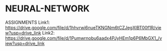 # NEURAL-NETWORK
ASSIGNMENTS
Link1: https://drive.google.com/file/d/1hhvrwi6nueTKNGNm6tCZJegXIBT00f1R/view?usp=drive_link
Link2: https://drive.google.com/file/d/1Pumwrnobu6aadx4PJyHEm1p6P6MbGX1_/view?usp=drive_link
